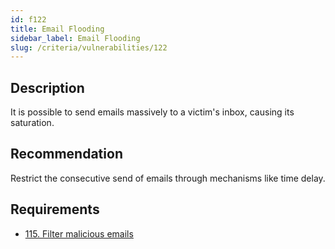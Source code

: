 ```yaml
---
id: f122
title: Email Flooding
sidebar_label: Email Flooding
slug: /criteria/vulnerabilities/122
---
```


## Description

It is possible to send emails massively
to a victim's inbox,
causing its saturation.

## Recommendation

Restrict the consecutive send of emails
through mechanisms like
time delay.

## Requirements

- [115. Filter malicious emails](/criteria/requirements/115)
